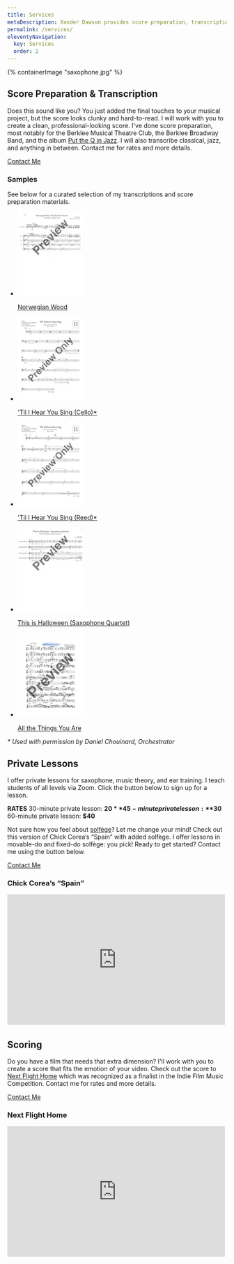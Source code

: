 ```yaml
---
title: Services
metaDescription: Xander Dawson provides score preparation, transcription, private lessons for saxophone, music theory, or ear training, and scoring.
permalink: /services/
eleventyNavigation:
  key: Services
  order: 2
---
```


<section class="section">
    {% containerImage "saxophone.jpg" %}
    <article class="content">

## Score Preparation & Transcription

Does this sound like you? You just added the final touches to your musical project, but the score looks clunky and hard-to-read. I will work with you to create a clean, professional-looking score. I've done score preparation, most notably for the Berklee Musical Theatre Club, the Berklee Broadway Band, and the album [Put the Q in Jazz](https://muz4now.com/2022/jazz-quintet-release-put-the-q-in-jazz/). I will also transcribe classical, jazz, and anything in between. Contact me for rates and more details.

<a href="/contact/" class="button">Contact Me</a>

### Samples

See below for a curated selection of my transcriptions and score preparation materials.

<ul class="l-grid docs">
  <li>
    <a href="/static/pdf/transcription/Norwegian Wood.pdf"><img style="background: white;
    padding-bottom: 78px;" src="/static/pdf/transcription/thumbnail/Norwegian Wood.jpg"></a>
    <p><a href="/static/pdf/transcription/Norwegian Wood.pdf">Norwegian Wood</a></p>
  </li>
  <li>
    <a href="/static/pdf/transcription/Til I Hear You Sing Cello.pdf"><img src="/static/pdf/transcription/thumbnail/Til I Hear You Sing Cello.jpg"></a>
    <p><a href="/static/pdf/transcription/Til I Hear You Sing Cello.pdf">'Til I Hear You Sing (Cello)*</a></p>
  </li>
  <li>
    <a href="/static/pdf/transcription/Til I Hear You Sing Reed.pdf"><img src="/static/pdf/transcription/thumbnail/Til I Hear You Sing Reed.jpg"></a>
    <p><a href="/static/pdf/transcription/Til I Hear You Sing Reed.pdf">'Til I Hear You Sing (Reed)*</a></p>
  </li>
  <li>
    <a href="/static/pdf/transcription/This is Halloween Saxophone Quartet.pdf"><img style="background: white;
    padding-bottom: 78px;" src="/static/pdf/transcription/thumbnail/This is Halloween Saxophone Quartet.jpg"></a>
    <p><a href="/static/pdf/transcription/This is Halloween Saxophone Quartet.pdf">This is Halloween (Saxophone Quartet)</a></p>
  </li>
   <li>
    <a href="/static/pdf/transcription/All the Things You Are.pdf"><img src="/static/pdf/transcription/thumbnail/All the Things You Are.jpg"></a>
    <p><a href="/static/pdf/transcription/All the Things You Are.pdf">All the Things You Are</a></p>
  </li>
</ul>

_\*&nbsp;Used with permission by Daniel Chouinard, Orchestrator_

## Private Lessons

I offer private lessons for saxophone, music theory, and ear training. I teach students of all levels via Zoom. Click the button below to sign up for a lesson.

**RATES**
30-minute private lesson: **$20**
45-minute private lesson: **$30**
60-minute private lesson: **$40**

Not sure how you feel about [solfège](https://en.wikipedia.org/wiki/Solf%C3%A8ge)? Let me change your mind! Check out this version of Chick Corea’s “Spain” with added solfège. I offer lessons in movable-do and fixed-do solfège: you pick! Ready to get started? Contact me using the button below.

<a href="/contact/" class="button">Contact Me</a>

<div class="video-grid">
  <div class="video" style="max-width: 500px">
    <h3>Chick Corea’s “Spain”</h3>
    <iframe width="100%" height="300" src="https://www.youtube.com/embed/B0gB2CulAqs" frameborder="0" allow="accelerometer; autoplay; clipboard-write; encrypted-media; gyroscope; picture-in-picture" allowfullscreen></iframe>
  </div>
</div>

## Scoring

Do you have a film that needs that extra dimension? I'll work with you to create a score that fits the emotion of your video. Check out the score to [Next Flight Home](https://www.youtube.com/watch?v=jfeoLomVH_M) which was recognized as a finalist in the Indie Film Music Competition. Contact me for rates and more details.

<a href="/contact/" class="button">Contact Me</a>

<div class="video-grid">
  <div class="video" style="max-width: 500px">
    <h3>Next Flight Home</h3>
    <iframe width="100%" height="300" src="https://www.youtube.com/embed/jfeoLomVH_M" frameborder="0" allow="accelerometer; autoplay; clipboard-write; encrypted-media; gyroscope; picture-in-picture" allowfullscreen></iframe>
  </div>
</div>
